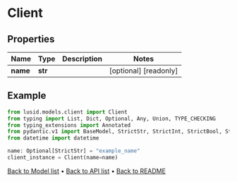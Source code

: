 # Client

## Properties
Name | Type | Description | Notes
------------ | ------------- | ------------- | -------------
**name** | **str** |  | [optional] [readonly] 
## Example

```python
from lusid.models.client import Client
from typing import List, Dict, Optional, Any, Union, TYPE_CHECKING
from typing_extensions import Annotated
from pydantic.v1 import BaseModel, StrictStr, StrictInt, StrictBool, StrictFloat, StrictBytes, Field, validator, ValidationError, conlist, constr
from datetime import datetime

name: Optional[StrictStr] = "example_name"
client_instance = Client(name=name)

```

[Back to Model list](../README.md#documentation-for-models) &#8226; [Back to API list](../README.md#documentation-for-api-endpoints) &#8226; [Back to README](../README.md)

